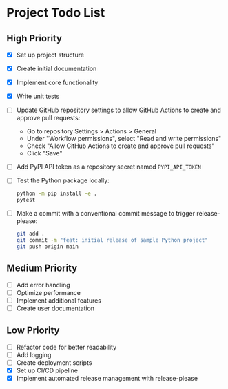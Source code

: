 # Project Todo List

## High Priority

- [x] Set up project structure
- [x] Create initial documentation
- [x] Implement core functionality
- [x] Write unit tests
- [ ] Update GitHub repository settings to allow GitHub Actions to create and approve pull requests:
  - Go to repository Settings > Actions > General
  - Under "Workflow permissions", select "Read and write permissions"
  - Check "Allow GitHub Actions to create and approve pull requests"
  - Click "Save"
- [ ] Add PyPI API token as a repository secret named `PYPI_API_TOKEN`
- [ ] Test the Python package locally:

  ```bash
  python -m pip install -e .
  pytest
  ```

- [ ] Make a commit with a conventional commit message to trigger release-please:

  ```bash
  git add .
  git commit -m "feat: initial release of sample Python project"
  git push origin main
  ```

## Medium Priority

- [ ] Add error handling
- [ ] Optimize performance
- [ ] Implement additional features
- [ ] Create user documentation

## Low Priority

- [ ] Refactor code for better readability
- [ ] Add logging
- [ ] Create deployment scripts
- [x] Set up CI/CD pipeline
- [x] Implement automated release management with release-please

